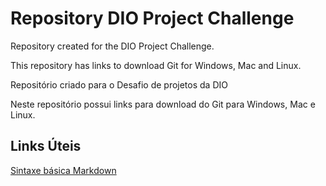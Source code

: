 # Repository DIO Project Challenge
Repository created for the DIO Project Challenge.

This repository has links to download Git for Windows, Mac and Linux.



Repositório criado para o Desafio de projetos da DIO

Neste repositório possui links para download do Git para Windows, Mac e Linux.



## Links Úteis

[Sintaxe básica Markdown](https://www.markdownguide.org/basic-syntax/)
